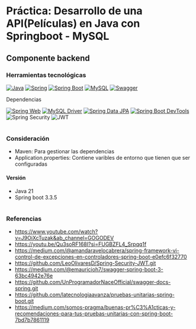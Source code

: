 # Práctica: Desarrollo de una API(Películas) en Java con Springboot - MySQL
## Componente backend
### Herramientas tecnológicas
[![Java](https://img.shields.io/badge/Java-%23ED8B00.svg?style=for-the-badge&logo=java&logoColor=white)](https://www.oracle.com/java/)
[![Spring](https://img.shields.io/badge/Spring-%236DB33F.svg?style=for-the-badge&logo=spring&logoColor=white)](https://spring.io/)
[![Spring Boot](https://img.shields.io/badge/Spring%20Boot-%236DB33F.svg?style=for-the-badge&logo=springboot&logoColor=white)](https://spring.io/projects/spring-boot)
[![MySQL](https://img.shields.io/badge/MySQL-%2300f.svg?style=for-the-badge&logo=mysql&logoColor=white)](https://www.mysql.com/)
[![Swagger](https://img.shields.io/badge/Swagger-%23FFCC00.svg?style=for-the-badge&logo=swagger&logoColor=black)](https://swagger.io/)

Dependencias

[![Spring Web](https://img.shields.io/badge/Spring%20Web-6DB33F?style=for-the-badge&logo=spring&logoColor=white)](https://spring.io/projects/spring-boot)
[![MySQL Driver](https://img.shields.io/badge/MySQL%20Driver-4479A1?style=for-the-badge&logo=mysql&logoColor=white)](https://mvnrepository.com/artifact/mysql/mysql-connector-java)
[![Spring Data JPA](https://img.shields.io/badge/Spring%20Data%20JPA-6DB33F?style=for-the-badge&logo=spring&logoColor=white)](https://spring.io/projects/spring-data-jpa)
[![Spring Boot DevTools](https://img.shields.io/badge/Spring%20Boot%20DevTools-6DB33F?style=for-the-badge&logo=springboot&logoColor=white)](https://docs.spring.io/spring-boot/docs/current/reference/html/using.html#using.devtools)
![Spring Security](https://img.shields.io/badge/Spring%20Security-6DB33F?style=for-the-badge&logo=spring&logoColor=white)
![JWT](https://img.shields.io/badge/JWT-000000?style=for-the-badge&logo=jsonwebtokens&logoColor=white)


#
### Consideración
- Maven: Para gestionar las dependencias
- Application.properties: Contiene varibles de entorno que tienen que ser configuradas

#### Versión
- Java 21
- Spring boot 3.3.5
#
### Referencias
- https://www.youtube.com/watch?v=J9OiXcTuzak&ab_channel=GOGODEV
- https://youtu.be/Qu3soRF168I?si=FUGBZFL4_Srpqq1f
- https://medium.com/@amandaravelocabrera/spring-framework-vi-control-de-excepciones-en-controladores-spring-boot-e0efc6f32770
- https://github.com/LeoOlivaresD/Spring-Security-JWT.git
- https://medium.com/@emauricioh7/swagger-spring-boot-3-63bc4942e76e
- https://github.com/UnProgramadorNaceOfficial/swagger-docs-spring.git
- https://github.com/latecnologiaavanza/pruebas-unitarias-spring-boot.git
- https://medium.com/somos-pragma/buenas-pr%C3%A1cticas-y-recomendaciones-para-tus-pruebas-unitarias-con-spring-boot-7bd7b7861119